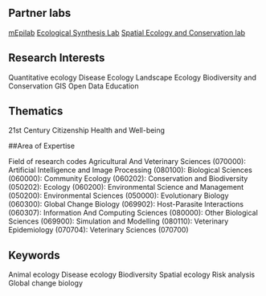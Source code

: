

## Partner labs

[mEpilab](https://ns-proxy1.massey.ac.nz/massey/expertise/profile.cfm?stref=117322)
[Ecological Synthesis Lab](https://marcomellolab.wordpress.com/)
[Spatial Ecology and Conservation lab](https://github.com/LEEClab)

## Research Interests

Quantitative ecology
Disease Ecology
Landscape Ecology
Biodiversity and Conservation
GIS
Open Data
Education

## Thematics

21st Century Citizenship
Health and Well-being

##Area of Expertise 

Field of research codes
Agricultural And Veterinary Sciences (070000):
Artificial Intelligence and Image Processing (080100):
Biological Sciences (060000): Community Ecology (060202):
Conservation and Biodiversity (050202):
Ecology (060200):
Environmental Science and Management (050200): Environmental Sciences (050000):
Evolutionary Biology (060300): Global Change Biology (069902): Host-Parasite Interactions (060307):
Information And Computing Sciences (080000):
Other Biological Sciences (069900):
Simulation and Modelling (080110):
Veterinary Epidemiology (070704): Veterinary Sciences (070700)

## Keywords

Animal ecology
Disease ecology
Biodiversity
Spatial ecology
Risk analysis
Global change biology
